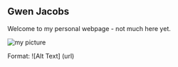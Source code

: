## Gwen Jacobs 

Welcome to my personal webpage - not much here yet.

![my picture](https://github.com/gwenajacobs/gwenajacobs.github.io/blob/main/IMG_1458.jpeg)

Format: ![Alt Text] (url)

